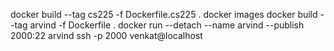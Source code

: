 

docker build  --tag cs225 -f Dockerfile.cs225 .
docker images
docker build  --tag arvind -f Dockerfile .
docker run --detach --name arvind --publish 2000:22 arvind
ssh -p 2000 venkat@localhost

